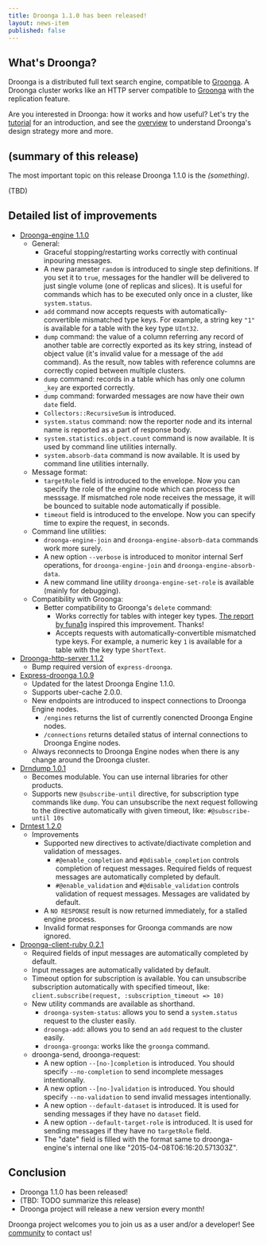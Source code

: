 ```yaml
---
title: Droonga 1.1.0 has been released!
layout: news-item
published: false
---
```


## What's Droonga?

Droonga is a distributed full text search engine, compatible to [Groonga][groonga].
A Droonga cluster works like an HTTP server compatible to [Groonga][groonga] with the replication feature.

Are you interested in Droonga: how it works and how useful?
Let's try the [tutorial][] for an introduction, and see the [overview][] to understand Droonga's design strategy more and more.

## (summary of this release)

The most important topic on this release Droonga 1.1.0 is the *(something)*.

(TBD)

## Detailed list of improvements

 * [Droonga-engine 1.1.0][droonga-engine]
   * General:
     * Graceful stopping/restarting works correctly with continual inpouring messages.
     * A new parameter `random` is introduced to single step definitions.
       If you set it to `true`, messages for the handler will be delivered to just single volume (one of replicas and slices).
       It is useful for commands which has to be executed only once in a cluster, like `system.status`.
     * `add` command now accepts requests with automatically-convertible mismatched type keys.
       For example, a string key `"1"` is available for a table with the key type `UInt32`.
     * `dump` command: the value of a column referring any record of another table are correctly exported as its key string, instead of object value (it's invalid value for a message of the `add` command).
       As the result, now tables with reference columns are correctly copied between multiple clusters.
     * `dump` command: records in a table which has only one column `_key` are exported correctly.
     * `dump` command: forwarded messages are now have their own `date` field.
     * `Collectors::RecursiveSum` is introduced.
     * `system.status` command: now the reporter node and its internal name is reported as a part of response body.
     * `system.statistics.object.count` command is now available. It is used by command line utilities internally.
     * `system.absorb-data` command is now available. It is used by command line utilities internally.
   * Message format:
     * `targetRole` field is introduced to the envelope.
       Now you can specify the role of the engine node which can process the messsage.
       If mismatched role node receives the message, it will be bounced to suitable node automatically if possible.
     * `timeout` field is introduced to the envelope.
       Now you can specify time to expire the request, in seconds.
   * Command line utilities:
     * `droonga-engine-join` and `droonga-engine-absorb-data` commands work more surely.
     * A new option `--verbose` is introduced to monitor internal Serf operations, for `droonga-engine-join` and `droonga-engine-absorb-data`.
     * A new command line utility `droonga-engine-set-role` is available (mainly for debugging).
   * Compatibility with Groonga:
     * Better compatibility to Groonga's `delete` command:
       * Works correctly for tables with integer key types.
         [The report by funa1g](http://sourceforge.jp/projects/groonga/lists/archive/dev/2014-December/002995.html) inspired this improvement. Thanks!
       * Accepts requests with automatically-convertible mismatched type keys.
         For example, a numeric key `1` is available for a table with the key type `ShortText`.
 * [Droonga-http-server 1.1.2][droonga-http-server]
   * Bump required version of `express-droonga`.
 * [Express-droonga 1.0.9][express-droonga]
   * Updated for the latest Droonga Engine 1.1.0.
   * Supports uber-cache 2.0.0.
   * New endpoints are introduced to inspect connections to Droonga Engine nodes.
     - `/engines` returns the list of currently conencted Droonga Engine nodes.
     - `/connections` returns detailed status of internal connections to Droonga Engine nodes.
   * Always reconnects to Droonga Engine nodes when there is any change around the Droonga cluster.
 * [Drndump 1.0.1][drndump]
   * Becomes modulable. You can use internal libraries for other products.
   * Supports new `@subscribe-until` directive, for subscription type commands like `dump`.
     You can unsubscribe the next request following to the directive automatically with given timeout, like:
     `#@subscribe-until 10s`
 * [Drntest 1.2.0][drntest]
   * Improvements
     * Supported new directives to activate/diactivate completion and validation of messages.
       * `#@enable_completion` and `#@disable_completion` controls completion of request messages.
         Required fields of request messages are automatically completed by default.
       * `#@enable_validation` and `#@disable_validation` controls validation of request messages.
         Messages are validated by default.
     * A `NO RESPONSE` result is now returned immediately, for a stalled engine process.
     * Invalid format responses for Groonga commands are now ignored.
 * [Droonga-client-ruby 0.2.1][droonga-client-ruby]
   * Required fields of input messages are automatically completed by default.
   * Input messages are automatically validated by default.
   * Timeout option for subscription is available.
     You can unsubscribe subscription automatically with specified timeout, like:
     `client.subscribe(request, :subscription_timeout => 10)`
   * New utility commands are available as shorthand.
     * `droonga-system-status`: allows you to send a `system.status` request to the cluster easily.
     * `droonga-add`: allows you to send an `add` request to the cluster easily.
     * `droonga-groonga`: works like the `groonga` command.
   * droonga-send, droonga-request:
     * A new option `--[no-]completion` is introduced.
       You should specify `--no-completion` to send incomplete messages intentionally.
     * A new option `--[no-]validation` is introduced.
       You should specify `--no-validation` to send invalid messages intentionally.
     * A new option `--default-dataset` is introduced.
       It is used for sending messages if they have no `dataset` field.
     * A new option `--default-target-role` is introduced.
       It is used for sending messages if they have no `targetRole` field.
     * The "date" field is filled with the format same to droonga-engine's internal one
       like "2015-04-08T06:16:20.571303Z".

## Conclusion

 * Droonga 1.1.0 has been released!
 * (TBD: TODO summarize this release)
 * Droonga project will release a new version every month!

Droonga project welcomes you to join us as a user and/or a developer! See [community][] to contact us!

  [community]: /community/
  [overview]: /overview/
  [tutorial]: /tutorial/groonga/
  [groonga]: http://groonga.org/
  [droonga-engine]: https://github.com/droonga/droonga-engine
  [droonga-http-server]: https://github.com/droonga/droonga-http-server
  [express-droonga]: https://github.com/droonga/express-droonga
  [drndump]: https://github.com/droonga/drndump
  [drntest]: https://github.com/droonga/drntest
  [droonga-client-ruby]: https://github.com/droonga/droonga-client-ruby
